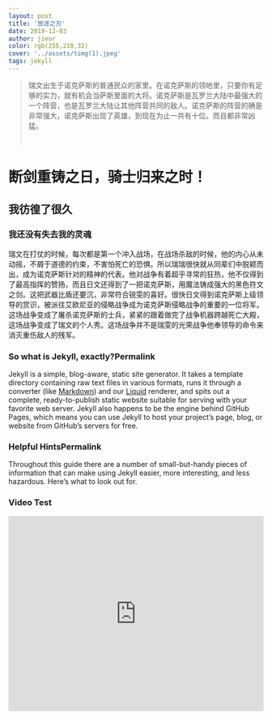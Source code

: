```yaml
---
layout: post
title: '放逐之刃'
date: 2019-12-03
author: jieor
color: rgb(255,210,32)
cover: '../assets/timg(1).jpeg'
tags: jekyll
---
```


> 瑞文出生于诺克萨斯的普通民众的家里。在诺克萨斯的领地里，只要你有足够的实力，就有机会当萨斯里面的大将。诺克萨斯是瓦罗兰大陆中最强大的一个阵营，也是瓦罗兰大陆让其他阵营共同的敌人。诺克萨斯的阵营的确是非常强大，诺克萨斯出现了英雄，到现在为止一共有十位。而且都非常凶猛。																																															
>
> ​																																											

# 断剑重铸之日，骑士归来之时！

## 我彷徨了很久

### 我还没有失去我的灵魂

瑞文在打仗的时候，每次都是第一个冲入战场，在战场杀敌的时候，他的内心从未动摇，不屑于道德的约束，不害怕死亡的恐惧。所以瑞瑞很快就从同辈们中脱颖而出，成为诺克萨斯针对的精神的代表。他对战争有着超乎寻常的狂热，他不仅得到了最高指挥的赞扬，而且日文还得到了一把诺克萨斯，用魔法铸成强大的黑色符文之剑。这把武器比盾还要沉，非常符合锐雯的喜好。很快日文得到诺克萨斯上级领导的赏识，被派往艾欧尼亚的侵略战争成为诺克萨斯侵略战争的重要的一位将军。这场战争变成了屠杀诺克萨斯的士兵，紧紧的跟着做完了战争机器跨越死亡大殿，这场战争变成了瑞文的个人秀。这场战争并不是瑞雯的光荣战争他奉领导的命令来消灭重伤敌人的残军。

### So what is Jekyll, exactly?Permalink

Jekyll is a simple, blog-aware, static site generator. It takes a template directory containing raw text files in various formats, runs it through a converter (like [Markdown](https://daringfireball.net/projects/markdown/)) and our [Liquid](https://github.com/Shopify/liquid/wiki) renderer, and spits out a complete, ready-to-publish static website suitable for serving with your favorite web server. Jekyll also happens to be the engine behind GitHub Pages, which means you can use Jekyll to host your project’s page, blog, or website from GitHub’s servers for free.

### Helpful HintsPermalink

Throughout this guide there are a number of small-but-handy pieces of information that can make using Jekyll easier, more interesting, and less hazardous. Here’s what to look out for.

### Video Test

<iframe type="text/html" width="100%" height="385" src="http://www.youtube.com/embed/gfmjMWjn-Xg" frameborder="0"></iframe>
